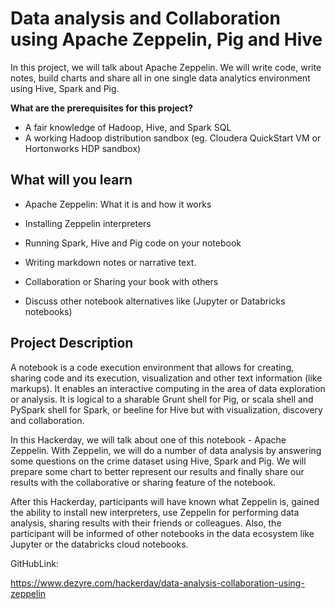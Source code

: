 # Data analysis and Collaboration using Apache Zeppelin, Pig and Hive

In this project, we will talk about Apache Zeppelin. We will write code, write notes, build charts and share all in one single data analytics environment using Hive, Spark and Pig.

**What are the prerequisites for this project?**

- A fair knowledge of Hadoop, Hive, and Spark SQL
- A working Hadoop distribution sandbox (eg. Cloudera QuickStart VM or Hortonworks HDP sandbox)

## What will you learn

- Apache Zeppelin: What it is and how it works


- Installing Zeppelin interpreters


- Running Spark, Hive and Pig code on your notebook


- Writing markdown notes or narrative text.


- Collaboration or Sharing your book with others


- Discuss other notebook alternatives like (Jupyter or Databricks notebooks)

## Project Description

A notebook is a code execution environment that allows for creating, sharing code and its execution, visualization and other text information (like markups). It enables an interactive computing in the area of data exploration or analysis. It is logical to a sharable Grunt shell for Pig, or scala shell and PySpark shell for Spark, or beeline for Hive but with visualization, discovery and collaboration.

In this Hackerday, we will talk about one of this notebook - Apache Zeppelin. With Zeppelin, we will do a number of data analysis by answering some questions on the crime dataset using Hive, Spark and Pig. We will prepare some chart to better represent our results and finally share our results with the collaborative or sharing feature of the notebook.

After this Hackerday, participants will have known what Zeppelin is, gained the ability to install new interpreters, use Zeppelin for performing data analysis, sharing results with their friends or colleagues. Also, the participant will be informed of other notebooks in the data ecosystem like Jupyter or the databricks cloud notebooks.



GitHubLink:

https://www.dezyre.com/hackerday/data-analysis-collaboration-using-zeppelin

